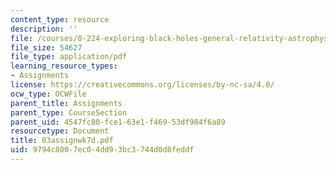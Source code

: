 ```yaml
---
content_type: resource
description: ''
file: /courses/8-224-exploring-black-holes-general-relativity-astrophysics-spring-2003/9794c8007ec04dd93bc3744d0d8feddf_03assignwk7d.pdf
file_size: 54627
file_type: application/pdf
learning_resource_types:
- Assignments
license: https://creativecommons.org/licenses/by-nc-sa/4.0/
ocw_type: OCWFile
parent_title: Assignments
parent_type: CourseSection
parent_uid: 4547fc80-fce1-63e1-f469-53df984f6a89
resourcetype: Document
title: 03assignwk7d.pdf
uid: 9794c800-7ec0-4dd9-3bc3-744d0d8feddf
---
```

